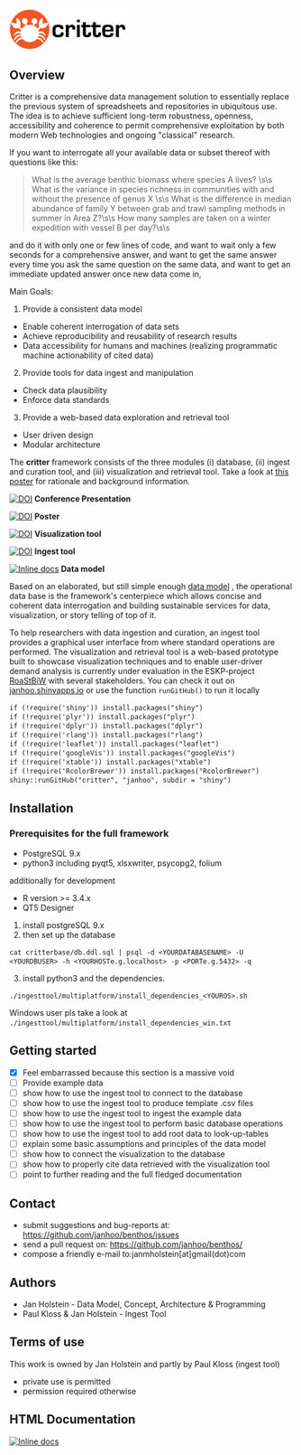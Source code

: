 
<img src="./shiny/www/crabbybanner.png" alt="Critter Logo" width=210/>




## Overview
Critter is a comprehensive data management solution to essentially replace the previous system of spreadsheets and repositories in ubiquitous use. The idea is to achieve sufficient long-term robustness, openness, accessibility and coherence to permit comprehensive exploitation by both modern Web technologies and ongoing "classical" research.


If you want to interrogate all your available data or subset thereof with questions like this:
> What is the average benthic biomass where species A lives? \s\s
> What is the variance in species richness in communities with and without the presence of genus X \s\s
What is the difference in median abundance of family Y between grab and trawl sampling methods in summer in Area Z?\s\s
How many samples are taken on a winter expedition with vessel B per day?\s\s

and do it with only one or few lines of code,
and want to wait only a few seconds for a comprehensive answer,
and want to get the same answer every time you ask the same question on the same data,
and want to get an immediate updated answer once new data come in,



Main Goals:
1. Provide a consistent data model
  * Enable coherent interrogation of data sets
  * Achieve reproducibility and reusability of research results
  * Data accessibility for humans and machines (realizing programmatic machine actionability of cited data)
2. Provide tools for data ingest and manipulation
  * Check data plausibility
  * Enforce data standards
3. Provide a web-based data exploration and retrieval tool
  * User driven design
  * Modular architecture



The **critter** framework consists of the three modules (i) database, (ii) ingest and curation tool, and (iii) visualization and retrieval tool. Take a look at [this poster](https://zenodo.org/record/1146361/files/critter_poster_arcticchange2017_holstein.pdf) for rationale and background information.

[![DOI](https://zenodo.org/badge/DOI/10.5281/zenodo.1153984.svg)](https://doi.org/10.5281/zenodo.1153984)  **Conference Presentation**

[![DOI](https://zenodo.org/badge/DOI/10.5281/zenodo.1146361.svg)](https://doi.org/10.5281/zenodo.1146361)   **Poster**

[![DOI](https://zenodo.org/badge/DOI/10.5281/zenodo.1146542.svg)](https://doi.org/10.5281/zenodo.1146542)   **Visualization tool**

[![DOI](https://zenodo.org/badge/DOI/10.5281/zenodo.1146533.svg)](https://doi.org/10.5281/zenodo.1146533)    **Ingest tool**

[![Inline docs](http://inch-ci.org/github/dwyl/hapi-auth-jwt2.svg?branch=master)](https://janhoo.github.io/critter/)    **Data model**

Based on an elaborated, but still simple enough [data model](https://janhoo.github.io/critter/) , the operational data base is the framework's centerpiece which allows concise and coherent data interrogation and building sustainable services for data, visualization, or story telling of top of it.

To help researchers with data ingestion and curation, an ingest tool provides a graphical user interface from where standard operations are performed. The visualization and retrieval tool is a  web-based prototype built to showcase visualization techniques and to enable user-driver demand analysis is currently under evaluation in the ESKP-project [RoaStBiW](https://www.researchgate.net/project/RoaStBiW) with several stakeholders. You can check it out on [janhoo.shinyapps.io](https://janhoo.shinyapps.io/arcticcritter/) or use the function `runGitHub()` to run it locally



```
if (!require('shiny')) install.packages("shiny")
if (!require('plyr')) install.packages("plyr")
if (!require('dplyr')) install.packages("dplyr")
if (!require('rlang')) install.packages("rlang")
if (!require('leaflet')) install.packages("leaflet")
if (!require('googleVis')) install.packages("googleVis")
if (!require('xtable')) install.packages("xtable")
if (!require('RcolorBrewer')) install.packages("RcolorBrewer")
shiny::runGitHub("critter", "janhoo", subdir = "shiny")
```



## Installation

### Prerequisites for the full framework
* PostgreSQL 9.x
* python3 including pyqt5, xlsxwriter, psycopg2, folium

additionally for development
* R version >= 3.4.x
* QT5 Designer

1. install postgreSQL 9.x
2. then set up the database
```
cat critterbase/db.ddl.sql | psql -d <YOURDATABASENAME> -U <YOURDBUSER> -h <YOURHOSTe.g.localhost> -p <PORTe.g.5432> -q
```
3. install python3 and the dependencies.
```
./ingesttool/multiplatform/install_dependencies_<YOUROS>.sh
```
Windows user pls take a look at `./ingesttool/multiplatform/install_dependencies_win.txt`



## Getting started

- [x] Feel embarrassed because this section is a massive void
- [ ] Provide example data
- [ ] show how to use the ingest tool to connect to the database
- [ ] show how to use the ingest tool to produce template .csv files
- [ ] show how to use the ingest tool to ingest the example data
- [ ] show how to use the ingest tool to perform basic database operations
- [ ] show how to use the ingest tool to add root data to look-up-tables
- [ ] explain some basic assumptions and principles of the data model
- [ ] show how to connect the visualization to the database
- [ ] show how to properly cite data retrieved with the visualization tool
- [ ] point to further reading and the full fledged documentation

## Contact
* submit suggestions and bug-reports at: https://github.com/janhoo/benthos/issues
* send a pull request on: https://github.com/janhoo/benthos/
* compose a friendly e-mail to:janmholstein[at]gmail(dot)com

## Authors

* Jan Holstein - Data Model, Concept, Architecture & Programming
* Paul Kloss & Jan Holstein - Ingest Tool

## Terms of use
This work is owned by Jan Holstein and partly by Paul Kloss (ingest tool)
* private use is permitted
* permission required otherwise

## HTML Documentation

[![Inline docs](http://inch-ci.org/github/dwyl/hapi-auth-jwt2.svg?branch=master)](https://janhoo.github.io/critter/)

